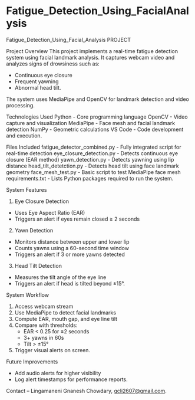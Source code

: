 # Fatigue_Detection_Using_FacialAnalysis
Fatigue_Detection_Using_Facial_Analysis PROJECT

Project Overview
This project implements a real-time fatigue detection system using facial landmark analysis. It captures webcam video and analyzes signs of drowsiness such as:
- Continuous eye closure
- Frequent yawning
- Abnormal head tilt.

The system uses MediaPipe and OpenCV for landmark detection and video processing.

Technologies Used
Python      - Core programming language
OpenCV      - Video capture and visualization
MediaPipe   - Face mesh and facial landmark detection
NumPy       - Geometric calculations
VS Code     - Code development and execution.

Files Included
fatigue_detector_combined.py - Fully integrated script for real-time detection
eye_closure_detection.py      - Detects continuous eye closure (EAR method)
yawn_detection.py             - Detects yawning using lip distance
head_tilt_detetction.py       - Detects head tilt using face landmark geometry
face_mesh_test.py             - Basic script to test MediaPipe face mesh
requirements.txt              - Lists Python packages required to run the system.

System Features
1. Eye Closure Detection
- Uses Eye Aspect Ratio (EAR)
- Triggers an alert if eyes remain closed ≥ 2 seconds
2. Yawn Detection
- Monitors distance between upper and lower lip
- Counts yawns using a 60-second time window
- Triggers an alert if 3 or more yawns detected
3. Head Tilt Detection
- Measures the tilt angle of the eye line
- Triggers an alert if head is tilted beyond ±15°.

System Workflow
1. Access webcam stream
2. Use MediaPipe to detect facial landmarks
3. Compute EAR, mouth gap, and eye line tilt
4. Compare with thresholds:
   - EAR < 0.25 for ≥2 seconds
   - 3+ yawns in 60s
   - Tilt > ±15°
5. Trigger visual alerts on screen.
   
Future Improvements
- Add audio alerts for higher visibility
- Log alert timestamps for performance reports.
  
Contact – Lingamaneni Gnanesh Chowdary, gcli2607@gmail.com.

